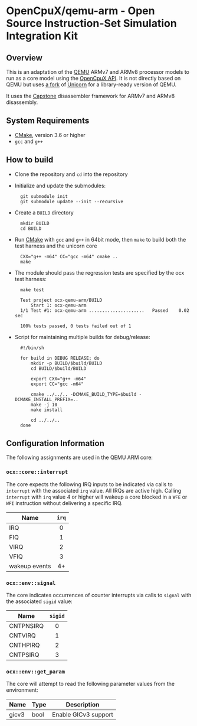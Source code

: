 # OpenCpuX/qemu-arm - Open Source Instruction-Set Simulation Integration Kit

## Overview

This is an adaptation of the [QEMU](https://www.qemu.org/) ARMv7 and ARMv8 
processor models to run as a core model using the 
[OpenCpuX API](https://github.com/snps-virtualprototyping/ocx). It is not 
directly based on QEMU but uses [a fork](https://github.com/snps-virtualprototyping/uncorn) 
of [Unicorn](http://www.unicorn-engine.org/) for a library-ready version of 
QEMU.

It uses the [Capstone](https://github.com/aquynh/capstone) disassembler
framework for ARMv7 and ARMv8 disassembly.

## System Requirements
* [CMake](https://cmake.org), version 3.6 or higher
* `gcc` and `g++`

## How to build

* Clone the repository and `cd` into the repository
* Initialize and update the submodules:

        git submodule init
        git submodule update --init --recursive

* Create a `BUILD` directory

        mkdir BUILD
        cd BUILD

* Run [CMake](https://cmake.org) with `gcc` and `g++` in 64bit mode, 
  then `make` to build both the test harness and the unicorn core

        CXX="g++ -m64" CC="gcc -m64" cmake ..
        make

* The module should pass the regression tests are specified by the ocx test
  harness:

        make test

        Test project ocx-qemu-arm/BUILD
            Start 1: ocx-qemu-arm
        1/1 Test #1: ocx-qemu-arm .....................   Passed    0.02 sec

        100% tests passed, 0 tests failed out of 1


* Script for maintaining multiple builds for debug/release:

        #!/bin/sh

        for build in DEBUG RELEASE; do
            mkdir -p BUILD/$build/BUILD
            cd BUILD/$build/BUILD

            export CXX="g++ -m64"
            export CC="gcc -m64"

            cmake ../../.. -DCMAKE_BUILD_TYPE=$build -DCMAKE_INSTALL_PREFIX=..
            make -j 10
            make install

            cd ../../..
        done

## Configuration Information

The following assignments are used in the QEMU ARM core:

### ``ocx::core::interrupt``

The core expects the following IRQ inputs to be indicated via
calls to ``interrupt`` with the associated ``irq`` value.
All IRQs are active high. Calling ``interrupt`` with ``irq`` 
value 4 or higher will wakeup a core blocked in a ``WFE`` or
``WFI`` instruction without delivering a specific IRQ.

| Name             | ``irq``     |
|------------------|:-----------:|
| IRQ              | 0           |
| FIQ              | 1           |
| VIRQ             | 2           |
| VFIQ             | 3           |
| wakeup events    | 4+          |

### ``ocx::env::signal``

The core indicates occurrences of counter interrupts via
calls to ``signal`` with the associated ``sigid`` value:

| Name            | ``sigid``    |
|-----------------|:------------:|
| CNTPNSIRQ       | 0            |
| CNTVIRQ         | 1            |
| CNTHPIRQ        | 2            |
| CNTPSIRQ        | 3            |

### ``ocx::env::get_param``

The core will attempt to read the following parameter values
from the environment:

| Name           | Type         | Description                          |
|----------------|--------------|--------------------------------------|
| gicv3          | bool         | Enable GICv3 support                 |

